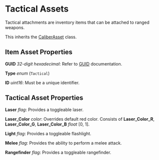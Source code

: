 Tactical Assets
===============

Tactical attachments are inventory items that can be attached to ranged weapons.

This inherits the [CaliberAsset](/ItemAsset/CaliberAsset.md) class.

Item Asset Properties
---------------------

**GUID** *32-digit hexadecimal*: Refer to [GUID](/GUID.md) documentation.

**Type** *enum* (`Tactical`)

**ID** *uint16*: Must be a unique identifier.

Tactical Asset Properties
-------------------------

**Laser** *flag*: Provides a toggleable laser.

**Laser_Color** *color*: Overrides default red color. Consists of **Laser_Color_R**, **Laser_Color_G**, **Laser_Color_B** *float* [0, 1].

**Light** *flag*: Provides a toggleable flashlight.

**Melee** *flag*: Provides the ability to perform a melee attack.

**Rangefinder** *flag*: Provides a toggleable rangefinder.
